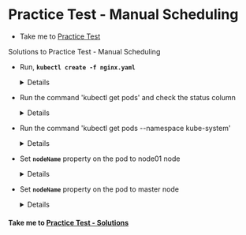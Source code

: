 # Practice Test - Manual Scheduling
  - Take me to [Practice Test](https://kodekloud.com/courses/539883/lectures/9816587)

Solutions to Practice Test - Manual Scheduling

- Run, **`kubectl create -f nginx.yaml`**
  
  <details>

  ```
  $ kubectl create -f nginx.yaml
  ```
  </details>

- Run the command 'kubectl get pods' and check the status column

  <details>

  ```
  $ kubectl get pods
  ```
  </details>

- Run the command 'kubectl get pods --namespace kube-system'

  <details>

  ```
  $ kubectl get pods --namespace kube-system
  ```
  </details>

- Set **`nodeName`** property on the pod to node01 node

  <details>

  ```
  $ vi nginx.yaml
  ```
  
  ```
  root@controlplane:~# cat nginx.yaml 
  ---
  apiVersion: v1
  kind: Pod
  metadata:
    name: nginx
  spec:
    containers:
    -  image: nginx
       name: nginx
    nodeName: node01
  ```
  
  ```
  $ kubectl delete -f nginx.yaml
  $ kubectl create -f nginx.yaml
  ```
  
  </details>

- Set **`nodeName`** property on the pod to master node

  <details>

  ```
  $ vi nginx.yaml
  $ kubectl delete -f nginx.yaml
  $ kubectl create -f nginx.yaml
  ```
  </details>


#### Take me to [Practice Test - Solutions](https://kodekloud.com/courses/certified-kubernetes-administrator-with-practice-tests/lectures/16603715)

